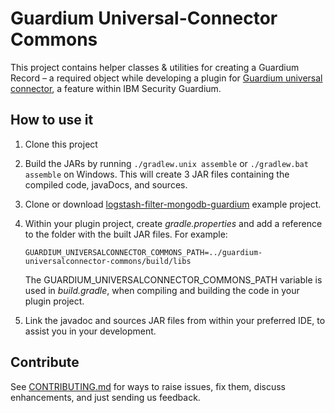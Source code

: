 # Guardium Universal-Connector Commons
This project contains helper classes & utilities for creating a Guardium Record – a required object while developing a plugin for [Guardium universal connector][KC-UC-main], a feature within IBM Security Guardium. 

## How to use it
1. Clone this project
2. Build the JARs by running `./gradlew.unix assemble` or `./gradlew.bat assemble` on Windows. 
    This will create 3 JAR files containing the compiled code, javaDocs, and sources.
3. Clone or download [logstash-filter-mongodb-guardium][] example project. 
4. Within your plugin project, create _gradle.properties_ 
    and add a reference to the folder with the built JAR files. For example: 

    ```GUARDIUM_UNIVERSALCONNECTOR_COMMONS_PATH=../guardium-universalconnector-commons/build/libs```
    
    The GUARDIUM_UNIVERSALCONNECTOR_COMMONS_PATH variable is used in _build.gradle_, when compiling and building the code in your plugin project.

5. Link the javadoc and sources JAR files from within your preferred IDE, to assist you in your development. 

## Contribute
See [CONTRIBUTING.md] for ways to raise issues, fix them, discuss enhancements, and just sending us feedback. 

<!-- links -->
[KC-UC-main]: https://www.ibm.com/support/knowledgecenter/SSMPHH_11.3.0/com.ibm.guardium.doc.stap/guc/g_universal_connector.html

[logstash-filter-mongodb-guardium]: https://github.com/IBM/logstash-filter-mongodb-guardium

[CONTRIBUTING.md]: ./CONTRIBUTING.md
